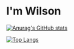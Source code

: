 # I'm Wilson

[![Anurag's GitHub stats](https://github-readme-stats.vercel.app/api?username=wilsonnjoroge)](https://github.com/wilsonnjoroge/github-readme-stats)

[![Top Langs](https://github-readme-stats.vercel.app/api/top-langs/?username=wilsonnjoroge)](https://github.com/wilsonnjoroge/github-readme-stats)

